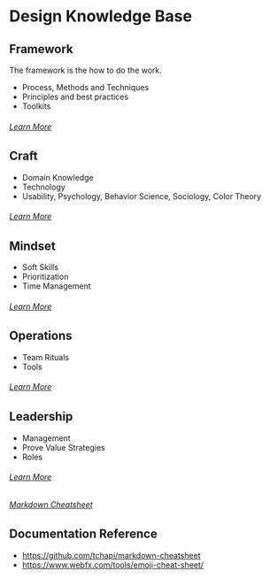 # Design Knowledge Base

## Framework

The framework is the how to do the work.

- Process, Methods and Techniques
- Principles and best practices
- Toolkits

###### [Learn More](./1_Framework/)

## Craft


- Domain Knowledge
- Technology
- Usability, Psychology, Behavior Science, Sociology, Color Theory

###### [Learn More](./2_Craft/)

## Mindset

- Soft Skills
- Prioritization
- Time Management

###### [Learn More](./3_Mindset/)


## Operations

- Team Rituals
- Tools


###### [Learn More](../4_Operations/)

## Leadership

- Management
- Prove Value Strategies
- Roles

###### [Learn More](./5_Leadsership/)


###### [Markdown Cheatsheet]()


## Documentation Reference

- https://github.com/tchapi/markdown-cheatsheet
- https://www.webfx.com/tools/emoji-cheat-sheet/